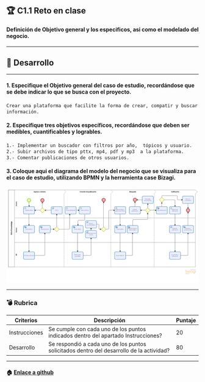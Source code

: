 
## :trophy: C1.1 Reto en clase
#### Definición de Objetivo general y los especificos, asi como el modelado del negocio.
___
## :pencil: Desarrollo
- - -
#### 1. Especifique el Objetivo general del caso de estudio, recordándose que se debe indicar lo que se busca con el proyecto.
~~~
Crear una plataforma que facilite la forma de crear, compatir y buscar información.
~~~
#### 2. Especifique tres objetivos específicos, recordándose que deben ser medibles, cuantificables y logrables.
~~~
1.- Implementar un buscador con filtros por año,  tópicos y usuario.
2.- Subir archivos de tipo pttx, mp4, pdf y mp3  a la plataforma.
3.- Comentar publicaciones de otros usuarios.
~~~
#### 3. Coloque aqui el diagrama del modelo del negocio que se visualiza para el caso de estudio, utilizando BPMN y la herramienta case Bizagi.

<p align="center">
    <img alt="Context" src="https://raw.githubusercontent.com/KevinPimienta/AAvanzado-de-Software-KACPC/main/img/Vid%20of%20conocimiento2.png">
</p>

___ 

### :bomb: Rubrica

| Criterios     | Descripción                                                                                  | Puntaje |
| ------------- | -------------------------------------------------------------------------------------------- | ------- |
| Instrucciones | Se cumple con cada uno de los puntos indicados dentro del apartado Instrucciones?            | 20 |
| Desarrollo    | Se respondió a cada uno de los puntos solicitados dentro del desarrollo de la actividad?     | 80      |
___
#### :house: [Enlace a github](https://github.com/KevinPimienta/AAvanzado-de-Software-KACPC) 
